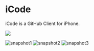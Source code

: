 iCode
=======

iCode is a GitHub Client for iPhone.

[![](http://farm4.static.flickr.com/3447/3378092101_40a62a04b2_m.jpg)](http://farm4.static.flickr.com/3447/3378092101_b064d8e339_o.jpg)

![snapshot1](https://www.dropbox.com/s/7oyqtx90349cfiz/2013-01-16%2014.45.02.png)
![snapshot2](https://www.dropbox.com/s/dzaa8drcv5ca2yd/2013-01-16%2014.45.24.png)
![snapshot3](https://www.dropbox.com/s/0irj735fejwoasd/2013-01-16%2014.45.36.png)
